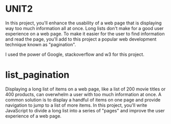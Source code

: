 # UNIT2
In this project, you'll enhance the usability of a web page that is displaying way too much information all at once. Long lists don't make for a good user experience on a web page. To make it easier for the user to find information and read the page, you'll add to this project a popular web development technique known as "pagination".

I used the power of Google, stackoverflow and w3 for this project.
# list_pagination
Displaying a long list of items on a web page, like a list of 200 movie titles or 400 products, can overwhelm a user with too much information at once. A common solution is to display a handful of items on one page and provide navigation to jump to a list of more items. In this project, you'll write JavaScript to divide a long list into a series of "pages" and improve the user experience of a web page.


